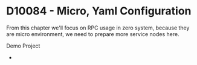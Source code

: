 # D10084 - Micro, Yaml Configuration

From this chapter we'll focus on RPC usage in zero system, because they are micro environment, we need to prepare more service nodes here.

Demo Project

* 


